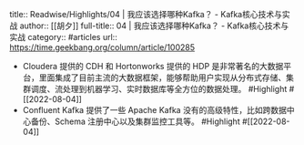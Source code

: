 title:: Readwise/Highlights/04 | 我应该选择哪种Kafka？ - Kafka核心技术与实战
author:: [[胡夕]]
full-title:: 04 | 我应该选择哪种Kafka？ - Kafka核心技术与实战
category:: #articles
url:: https://time.geekbang.org/column/article/100285

- Cloudera 提供的 CDH 和 Hortonworks 提供的 HDP 是非常著名的大数据平台，里面集成了目前主流的大数据框架，能够帮助用户实现从分布式存储、集群调度、流处理到机器学习、实时数据库等全方位的数据处理。 #Highlight #[[2022-08-04]]
- Confluent Kafka 提供了一些 Apache Kafka 没有的高级特性，比如跨数据中心备份、Schema 注册中心以及集群监控工具等。 #Highlight #[[2022-08-04]]